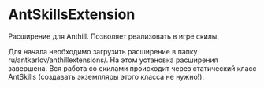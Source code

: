 # AntSkillsExtension
Расширение для Anthill. Позволяет реализовать в игре скилы.

Для начала необходимо загрузить расширение в папку ru/antkarlov/anthillextensions/. На этом установка расширения завершена.
Вся работа со скилами происходит через статический класс AntSkills (создавать экземпляры этого класса не нужно!).
